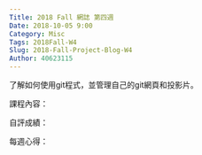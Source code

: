 ```yaml
---
Title: 2018 Fall 網誌 第四週
Date: 2018-10-05 9:00
Category: Misc
Tags: 2018Fall-W4
Slug: 2018-Fall-Project-Blog-W4
Author: 40623115
---
```


了解如何使用git程式，並管理自己的git網頁和投影片。

<!-- PELICAN_END_SUMMARY -->

課程內容：

自評成績：

每週心得：

